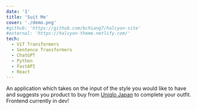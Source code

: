```yaml
---
date: '1'
title: 'Suit Me'
cover: './demo.png'
#github: 'https://github.com/bchiang7/halcyon-site'
#external: 'https://halcyon-theme.netlify.com/'
tech:
  - ViT Transformers
  - Sentence Transformers
  - ChatGPT
  - Python
  - FastAPI
  - React
---
```


An application which takes on the input of the style you would like to have and suggests you product to buy from [Uniqlo Japan](https://www.uniqlo.com/jp/ja/) to complete your outfit. Frontend currently in dev!
